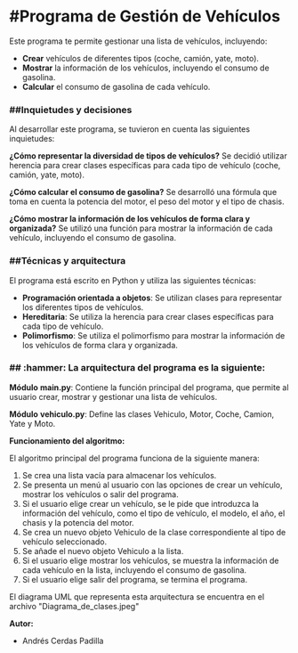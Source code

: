 <h1 aling="center"> #Programa de Gestión de Vehículos </h1>

Este programa te permite gestionar una lista de vehículos, incluyendo:

- **Crear** vehículos de diferentes tipos (coche, camión, yate, moto).
- **Mostrar** la información de los vehículos, incluyendo el consumo de gasolina.
- **Calcular** el consumo de gasolina de cada vehículo.  

<h3>##Inquietudes y decisiones</h3>

Al desarrollar este programa, se tuvieron en cuenta las siguientes inquietudes:

**¿Cómo representar la diversidad de tipos de vehículos?** Se decidió utilizar herencia para crear clases específicas para cada tipo de vehículo (coche, camión, yate, moto).<p>

**¿Cómo calcular el consumo de gasolina?** Se desarrolló una fórmula que toma en cuenta la potencia del motor, el peso del motor y el tipo de chasis.<p>

**¿Cómo mostrar la información de los vehículos de forma clara y organizada?** Se utilizó una función para mostrar la información de cada vehículo, incluyendo el consumo de gasolina.<p>

<h3>##Técnicas y arquitectura</h3>

El programa está escrito en Python y utiliza las siguientes técnicas:

* __Programación orientada a objetos__: Se utilizan clases para representar los diferentes tipos de vehículos.
* __Hereditaria__: Se utiliza la herencia para crear clases específicas para cada tipo de vehículo.
* __Polimorfismo__: Se utiliza el polimorfismo para mostrar la información de los vehículos de forma clara y organizada.

<h3>## :hammer: La arquitectura del programa es la siguiente:</h3>

**Módulo** __main.py__: Contiene la función principal del programa, que permite al usuario crear, mostrar y gestionar una lista de vehículos.<p>
**Módulo** __vehiculo.py__: Define las clases Vehiculo, Motor, Coche, Camion, Yate y Moto.

**Funcionamiento del algoritmo:**<p>
El algoritmo principal del programa funciona de la siguiente manera:

1. Se crea una lista vacía para almacenar los vehículos.
2. Se presenta un menú al usuario con las opciones de crear un vehículo, mostrar los vehículos o salir del programa.
3. Si el usuario elige crear un vehículo, se le pide que introduzca la información del vehículo, como el tipo de vehículo, el modelo, el año, el chasis y la potencia del motor.
4. Se crea un nuevo objeto Vehiculo de la clase correspondiente al tipo de vehículo seleccionado.
5. Se añade el nuevo objeto Vehiculo a la lista.
6. Si el usuario elige mostrar los vehículos, se muestra la información de cada vehículo en la lista, incluyendo el consumo de gasolina. 
7. Si el usuario elige salir del programa, se termina el programa. 

El diagrama  UML que representa esta arquitectura se encuentra en el archivo "Diagrama_de_clases.jpeg"

**Autor:**

* Andrés Cerdas Padilla
